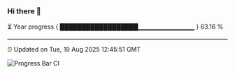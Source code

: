 ### Hi there 👋

⏳ Year progress { ██████████████████▁▁▁▁▁▁▁▁▁▁▁▁ } 63.16 %

---

⏰ Updated on Tue, 19 Aug 2025 12:45:51 GMT

![Progress Bar CI](https://github.com/liununu/liununu/workflows/Progress%20Bar%20CI/badge.svg)
